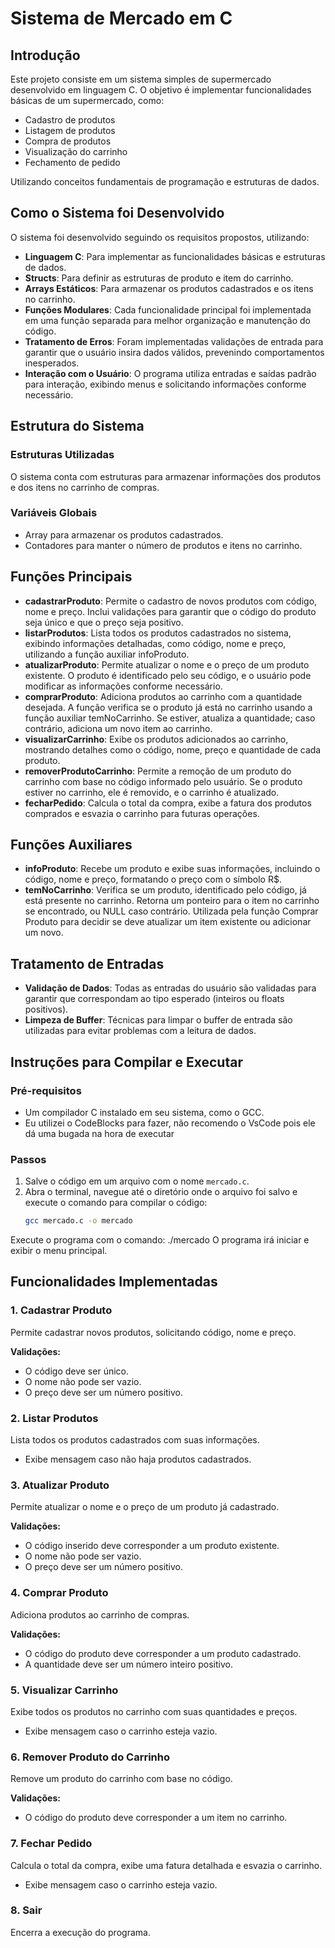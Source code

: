 # Sistema de Mercado em C

## Introdução
Este projeto consiste em um sistema simples de supermercado desenvolvido em linguagem C. O objetivo é implementar funcionalidades básicas de um supermercado, como:

- Cadastro de produtos
- Listagem de produtos
- Compra de produtos
- Visualização do carrinho
- Fechamento de pedido

Utilizando conceitos fundamentais de programação e estruturas de dados.

## Como o Sistema foi Desenvolvido
O sistema foi desenvolvido seguindo os requisitos propostos, utilizando:

- **Linguagem C**: Para implementar as funcionalidades básicas e estruturas de dados.
- **Structs**: Para definir as estruturas de produto e item do carrinho.
- **Arrays Estáticos**: Para armazenar os produtos cadastrados e os itens no carrinho.
- **Funções Modulares**: Cada funcionalidade principal foi implementada em uma função separada para melhor organização e manutenção do código.
- **Tratamento de Erros**: Foram implementadas validações de entrada para garantir que o usuário insira dados válidos, prevenindo comportamentos inesperados.
- **Interação com o Usuário**: O programa utiliza entradas e saídas padrão para interação, exibindo menus e solicitando informações conforme necessário.

## Estrutura do Sistema

### Estruturas Utilizadas
O sistema conta com estruturas para armazenar informações dos produtos e dos itens no carrinho de compras.

### Variáveis Globais
- Array para armazenar os produtos cadastrados.
- Contadores para manter o número de produtos e itens no carrinho.

## Funções Principais
- **cadastrarProduto**: Permite o cadastro de novos produtos com código, nome e preço. Inclui validações para garantir que o código do produto seja único e que o preço seja positivo.
- **listarProdutos**: Lista todos os produtos cadastrados no sistema, exibindo informações detalhadas, como código, nome e preço, utilizando a função auxiliar infoProduto.
- **atualizarProduto**: Permite atualizar o nome e o preço de um produto existente. O produto é identificado pelo seu código, e o usuário pode modificar as informações conforme necessário.
- **comprarProduto**: Adiciona produtos ao carrinho com a quantidade desejada. A função verifica se o produto já está no carrinho usando a função auxiliar temNoCarrinho. Se estiver, atualiza a quantidade; caso contrário, adiciona um novo item ao carrinho.
- **visualizarCarrinho**: Exibe os produtos adicionados ao carrinho, mostrando detalhes como o código, nome, preço e quantidade de cada produto.
- **removerProdutoCarrinho**: Permite a remoção de um produto do carrinho com base no código informado pelo usuário. Se o produto estiver no carrinho, ele é removido, e o carrinho é atualizado.
- **fecharPedido**: Calcula o total da compra, exibe a fatura dos produtos comprados e esvazia o carrinho para futuras operações.

## Funções Auxiliares
- **infoProduto**: Recebe um produto e exibe suas informações, incluindo o código, nome e preço, formatando o preço com o símbolo R$.
- **temNoCarrinho**:  Verifica se um produto, identificado pelo código, já está presente no carrinho. Retorna um ponteiro para o item no carrinho se encontrado, ou NULL caso contrário. Utilizada pela função Comprar Produto para decidir se deve atualizar um item existente ou adicionar um novo.

## Tratamento de Entradas
- **Validação de Dados**: Todas as entradas do usuário são validadas para garantir que correspondam ao tipo esperado (inteiros ou floats positivos).
- **Limpeza de Buffer**: Técnicas para limpar o buffer de entrada são utilizadas para evitar problemas com a leitura de dados.

## Instruções para Compilar e Executar

### Pré-requisitos

- Um compilador C instalado em seu sistema, como o GCC.
- Eu utilizei o CodeBlocks para fazer, não recomendo o VsCode pois ele dá uma bugada na hora de executar

### Passos

1. Salve o código em um arquivo com o nome `mercado.c`.
2. Abra o terminal, navegue até o diretório onde o arquivo foi salvo e execute o comando para compilar o código:
   ```bash
   gcc mercado.c -o mercado
Execute o programa com o comando:
./mercado
O programa irá iniciar e exibir o menu principal.

## Funcionalidades Implementadas

### 1. Cadastrar Produto
Permite cadastrar novos produtos, solicitando código, nome e preço.

**Validações:**
- O código deve ser único.
- O nome não pode ser vazio.
- O preço deve ser um número positivo.

### 2. Listar Produtos
Lista todos os produtos cadastrados com suas informações.

- Exibe mensagem caso não haja produtos cadastrados.

### 3. Atualizar Produto
Permite atualizar o nome e o preço de um produto já cadastrado.

**Validações:**
- O código inserido deve corresponder a um produto existente.
- O nome não pode ser vazio.
- O preço deve ser um número positivo.

### 4. Comprar Produto
Adiciona produtos ao carrinho de compras.

**Validações:**
- O código do produto deve corresponder a um produto cadastrado.
- A quantidade deve ser um número inteiro positivo.

### 5. Visualizar Carrinho
Exibe todos os produtos no carrinho com suas quantidades e preços.

- Exibe mensagem caso o carrinho esteja vazio.

### 6. Remover Produto do Carrinho
Remove um produto do carrinho com base no código.

**Validações:**
- O código do produto deve corresponder a um item no carrinho.

### 7. Fechar Pedido
Calcula o total da compra, exibe uma fatura detalhada e esvazia o carrinho.

- Exibe mensagem caso o carrinho esteja vazio.

### 8. Sair
Encerra a execução do programa.

